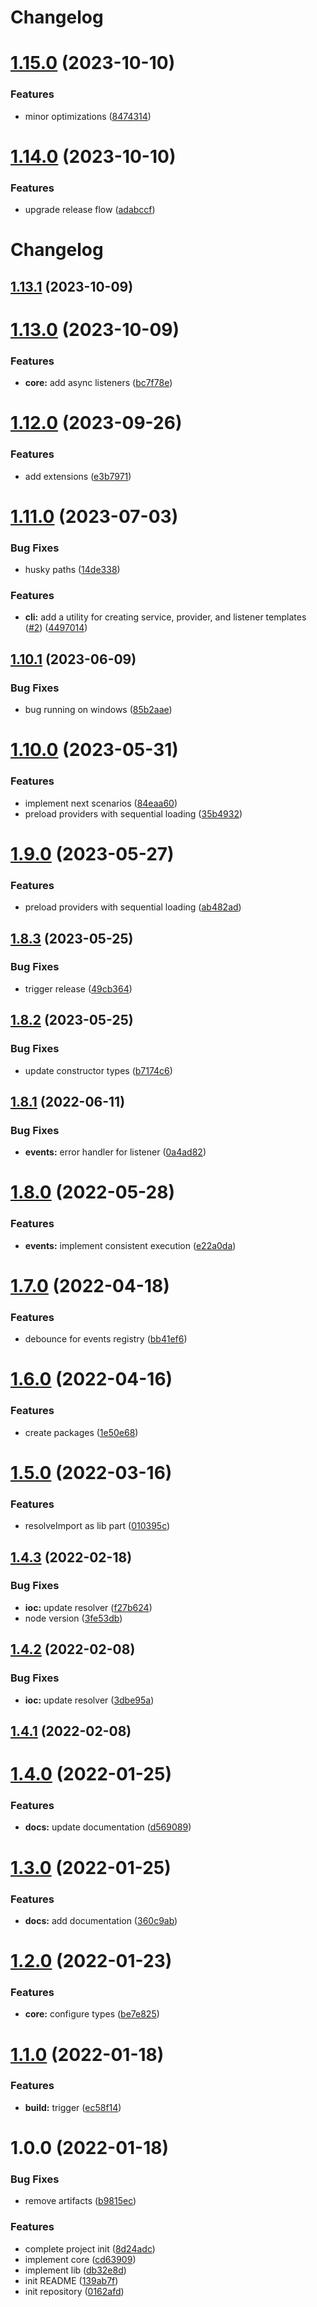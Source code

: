 # Changelog

# [1.15.0](https://github.com/midrock/revite/compare/v1.14.0...v1.15.0) (2023-10-10)

### Features

- minor optimizations ([8474314](https://github.com/midrock/revite/commit/8474314cf9fc1188a1b9fb20d890c23d4e2a3198))

# [1.14.0](https://github.com/midrock/revite/compare/v1.13.1...v1.14.0) (2023-10-10)

### Features

- upgrade release flow ([adabccf](https://github.com/midrock/revite/commit/adabccf848185ce6411b23411efcfb39b72c552b))

# Changelog

## [1.13.1](https://github.com/midrock/revite/compare/v1.13.0...v1.13.1) (2023-10-09)

# [1.13.0](https://github.com/midrock/revite/compare/v1.12.0...v1.13.0) (2023-10-09)

### Features

- **core:** add async
  listeners ([bc7f78e](https://github.com/midrock/revite/commit/bc7f78e67b9d8c43921fb671d3ede6f65d4e8702))

# [1.12.0](https://github.com/midrock/revite/compare/v1.11.0...v1.12.0) (2023-09-26)

### Features

- add extensions ([e3b7971](https://github.com/midrock/revite/commit/e3b7971f42304428a2f15533f81ac2f2c0553e86))

# [1.11.0](https://github.com/midrock/revite/compare/v1.10.1...v1.11.0) (2023-07-03)

### Bug Fixes

- husky paths ([14de338](https://github.com/midrock/revite/commit/14de338cae12a1dc01ee417e153f3cae57ce48ad))

### Features

- **cli:** add a utility for creating service, provider, and listener
  templates ([#2](https://github.com/midrock/revite/issues/2)) ([4497014](https://github.com/midrock/revite/commit/4497014d89ece75827faafc26667fd6edf939b9a))

## [1.10.1](https://github.com/midrock/revite/compare/v1.10.0...v1.10.1) (2023-06-09)

### Bug Fixes

- bug running on windows ([85b2aae](https://github.com/midrock/revite/commit/85b2aaecacdfa94fcc644ef33f1a32f619ae6310))

# [1.10.0](https://github.com/midrock/revite/compare/v1.9.0...v1.10.0) (2023-05-31)

### Features

- implement next
  scenarios ([84eaa60](https://github.com/midrock/revite/commit/84eaa6035d37b6e33d74e922d5b0129579a85559))
- preload providers with sequential
  loading ([35b4932](https://github.com/midrock/revite/commit/35b4932225a4a952ec11f8f2a819edc01c687972))

# [1.9.0](https://github.com/midrock/revite/compare/v1.8.3...v1.9.0) (2023-05-27)

### Features

- preload providers with sequential
  loading ([ab482ad](https://github.com/midrock/revite/commit/ab482ad848ee2a22f0d5eb866973728b77b53123))

## [1.8.3](https://github.com/midrock/revite/compare/v1.8.2...v1.8.3) (2023-05-25)

### Bug Fixes

- trigger release ([49cb364](https://github.com/midrock/revite/commit/49cb3647f37093641442ffccaf3e6c616eaead44))

## [1.8.2](https://github.com/midrock/revite/compare/v1.8.1...v1.8.2) (2023-05-25)

### Bug Fixes

- update constructor
  types ([b7174c6](https://github.com/midrock/revite/commit/b7174c616973190572e9ccbdbfd94c79a5c4b4d6))

## [1.8.1](https://github.com/midrock/revite/compare/v1.8.0...v1.8.1) (2022-06-11)

### Bug Fixes

- **events:** error handler for
  listener ([0a4ad82](https://github.com/midrock/revite/commit/0a4ad82f76cea25fc9c7cba9c2dddab9cf247b8c))

# [1.8.0](https://github.com/midrock/revite/compare/v1.7.0...v1.8.0) (2022-05-28)

### Features

- **events:** implement consistent
  execution ([e22a0da](https://github.com/midrock/revite/commit/e22a0daea94cee2f9c67e3118fda82104987561c))

# [1.7.0](https://github.com/midrock/revite/compare/v1.6.0...v1.7.0) (2022-04-18)

### Features

- debounce for events
  registry ([bb41ef6](https://github.com/midrock/revite/commit/bb41ef6199d76c2c05d205bcc5aa98cb5aa8e2be))

# [1.6.0](https://github.com/midrock/revite/compare/v1.5.0...v1.6.0) (2022-04-16)

### Features

- create packages ([1e50e68](https://github.com/midrock/revite/commit/1e50e68a4b0856682a4f65a25cd3715b46bce098))

# [1.5.0](https://github.com/midrock/revite/compare/v1.4.3...v1.5.0) (2022-03-16)

### Features

- resolveImport as lib
  part ([010395c](https://github.com/midrock/revite/commit/010395c829c289e797be84a8a8ab8c1ec31ef3ce))

## [1.4.3](https://github.com/midrock/revite/compare/v1.4.2...v1.4.3) (2022-02-18)

### Bug Fixes

- **ioc:** update
  resolver ([f27b624](https://github.com/midrock/revite/commit/f27b62410b9bd14d54b9118c7bd59ed7d4cd6f5b))
- node version ([3fe53db](https://github.com/midrock/revite/commit/3fe53dbe8489458ad0d7a74e72bf07de7114e9ea))

## [1.4.2](https://github.com/midrock/revite/compare/v1.4.1...v1.4.2) (2022-02-08)

### Bug Fixes

- **ioc:** update
  resolver ([3dbe95a](https://github.com/midrock/revite/commit/3dbe95a9a9fd7bc24371e99454c8eb97b73a1518))

## [1.4.1](https://github.com/midrock/revite/compare/v1.4.0...v1.4.1) (2022-02-08)

# [1.4.0](https://github.com/midrock/revite/compare/v1.3.0...v1.4.0) (2022-01-25)

### Features

- **docs:** update
  documentation ([d569089](https://github.com/midrock/revite/commit/d56908907f7e8e6bc4f9aae52eb7c29bdf20d618))

# [1.3.0](https://github.com/midrock/revite/compare/v1.2.0...v1.3.0) (2022-01-25)

### Features

- **docs:** add
  documentation ([360c9ab](https://github.com/midrock/revite/commit/360c9abf11441839c186df4b07485351327d33ae))

# [1.2.0](https://github.com/midrock/revite/compare/v1.1.0...v1.2.0) (2022-01-23)

### Features

- **core:** configure
  types ([be7e825](https://github.com/midrock/revite/commit/be7e825b4aff049cd83525326ac80844ca749e5a))

# [1.1.0](https://github.com/midrock/revite/compare/v1.0.0...v1.1.0) (2022-01-18)

### Features

- **build:** trigger ([ec58f14](https://github.com/midrock/revite/commit/ec58f14740b495b5dccc5f06e323a0446bc817e0))

# 1.0.0 (2022-01-18)

### Bug Fixes

- remove artifacts ([b9815ec](https://github.com/midrock/revite/commit/b9815ec67bb2f9c793f08aaa559b7ee21b3efc65))

### Features

- complete project init ([8d24adc](https://github.com/midrock/revite/commit/8d24adc29e61a037a7a7f332b5e2cfda681b519a))
- implement core ([cd63909](https://github.com/midrock/revite/commit/cd63909e51d2750811cc5d07574ea352f2233a1e))
- implement lib ([db32e8d](https://github.com/midrock/revite/commit/db32e8daf1d75781eace61ccceac0179490bae3f))
- init README ([139ab7f](https://github.com/midrock/revite/commit/139ab7f4bfb3cd1957e1419ac4e0a2ba89b51180))
- init repository ([0162afd](https://github.com/midrock/revite/commit/0162afdcd6c7de353e2d0b26919137f1724f87e2))
